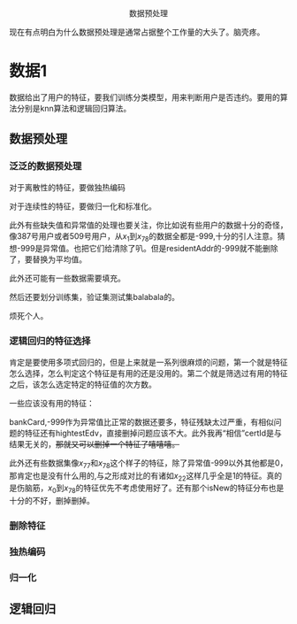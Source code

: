 <center>数据预处理</center>

现在有点明白为什么数据预处理是通常占据整个工作量的大头了。脑壳疼。

# 数据1

数据给出了用户的特征，要我们训练分类模型，用来判断用户是否违约。要用的算法分别是knn算法和逻辑回归算法。

## 数据预处理

### 泛泛的数据预处理

对于离散性的特征，要做独热编码

对于连续性的特征，要做归一化和标准化。

此外有些缺失值和异常值的处理也要关注，你比如说有些用户的数据十分的奇怪，像387号用户或者509号用户，从$x_1$到$x_{78}$的数据全都是-999,十分的引人注意。猜想-999是异常值。也把它们给清除了叭。但是residentAddr的-999就不能删除了，要替换为平均值。



此外还可能有一些数据需要填充。

然后还要划分训练集，验证集测试集balabala的。

烦死个人。

### 逻辑回归的特征选择

肯定是要使用多项式回归的，但是上来就是一系列很麻烦的问题，第一个就是特征怎么选择，怎么判定这个特征是有用的还是没用的。第二个就是筛选过有用的特征之后，该怎么选定特定的特征值的次方数。

一些应该没有用的特征：

bankCard,-999作为异常值比正常的数据还要多，特征残缺太过严重，有相似问题的特征还有hightestEdv，直接删掉问题应该不大。此外我再“相信”certId是与结果无关的，~~那就又可以删掉一个特征了嘻嘻嘻。~~

此外还有些数据集像$x_{77}$和$x_{78}$这个样子的特征，除了异常值-999以外其他都是0，那肯定也是没有什么用的,与之形成对比的有诸如$x_{22}$这样几乎全是1的特征。真的是伤脑筋，$x_0$到$x_{78}$的特征优先不考虑使用好了。还有那个isNew的特征分布也是十分的不好，删掉删掉。

### 删除特征







### 独热编码





### 归一化











## 逻辑回归